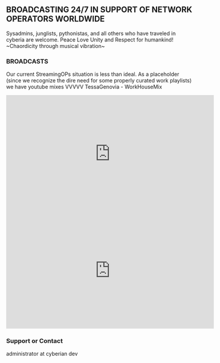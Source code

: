 ## BROADCASTING 24/7 IN SUPPORT OF NETWORK OPERATORS WORLDWIDE
Sysadmins, junglists, pythonistas, and all others who have traveled in cyberia are welcome. 
Peace Love Unity and Respect for humankind! ~Chaordicity through musical vibration~


### BROADCASTS
Our current StreamingOPs situation is less than ideal. As a placeholder (since we recognize the dire need for some properly curated work playlists) we have youtube mixes VVVVV
TessaGenovia - WorkHouseMix
<iframe width="560" height="315" src="https://www.youtube-nocookie.com/embed/videoseries?list=PLgYswliZ9CRQOHiKFkAFhqXaphUkFbR85" title="YouTube video player" frameborder="0" allow="accelerometer; autoplay; clipboard-write; encrypted-media; gyroscope; picture-in-picture" allowfullscreen></iframe>

<iframe width="560" height="315" src="https://www.youtube-nocookie.com/embed/videoseries?list=PLwajOq84hPjhZaaRifxPeszixvEGO-RMP" title="YouTube video player" frameborder="0" allow="accelerometer; autoplay; clipboard-write; encrypted-media; gyroscope; picture-in-picture" allowfullscreen></iframe>

### Support or Contact
administrator at cyberian dev
